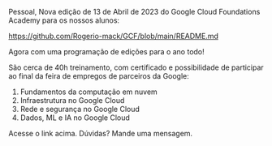 Pessoal, 
Nova edição de 13 de Abril de 2023 do Google Cloud Foundations Academy para os nossos alunos: 

https://github.com/Rogerio-mack/GCF/blob/main/README.md

Agora com uma programação de edições para o ano todo!

São cerca de 40h treinamento, com certificado e possibilidade de participar ao final da feira de empregos de parceiros da Google:
1. Fundamentos da computação em nuvem
2. Infraestrutura no Google Cloud
3. Rede e segurança no Google Cloud
4. Dados, ML e IA no Google Cloud

Acesse o link acima. Dúvidas? Mande uma mensagem.
